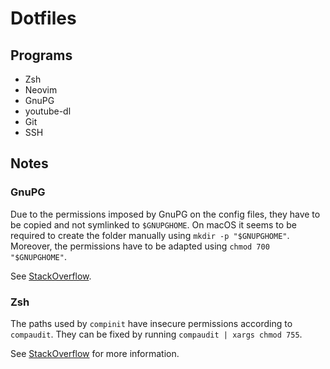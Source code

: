 # Dotfiles

## Programs

- Zsh
- Neovim
- GnuPG
- youtube-dl
- Git
- SSH

## Notes

### GnuPG

Due to the permissions imposed by GnuPG on the config files, they have to be copied and not symlinked to `$GNUPGHOME`.
On macOS it seems to be required to create the folder manually using `mkdir -p "$GNUPGHOME"`.
Moreover, the permissions have to be adapted using `chmod 700 "$GNUPGHOME"`.

See [StackOverflow](https://superuser.com/questions/954509/what-are-the-correct-permissions-for-the-gnupg-enclosing-folder-gpg-warning).

### Zsh

The paths used by `compinit` have insecure permissions according to `compaudit`.
They can be fixed by running `compaudit | xargs chmod 755`.

See [StackOverflow](https://stackoverflow.com/questions/13762280/zsh-compinit-insecure-directories) for more information.
